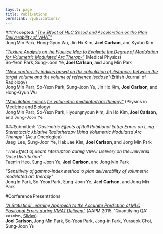 ```yaml
---
layout: page
title: Publications
permalink: /publications/
---
```


###Accepted:
<a href="http://www.ncbi.nlm.nih.gov/pubmed/25734490">*"The Effect of MLC Speed and Acceleration on the Plan Deliverability of VMAT"*</a><br>
Jong Min Park, Hong-Gyun Wu, Jin Ho Kim, **Joel Carlson**, and Kyubo Kim

<a href="http://scitation.aip.org/content/aapm/journal/medphys/41/11/10.1118/1.4897388">*"Texture Analysis on the Fluence Map to Evaluate the Degree of Modulation for Volumetric Modulated Arc Therapy"*</a> (Medical Physics)<br>
So-Yeon Park, Sung-Joon Ye, **Joel Carlson**, and Jong Min Park

<a href="http://www.ncbi.nlm.nih.gov/pubmed/25225915">*"New conformity indices based on the calculation of distances between the target volume and the volume of reference isodose"*</a>(British Journal of Radiology)<br>
Jong Min Park, So-Yeon Park, Sung-Joon Ye, Jin Ho Kim, **Joel Carlson**, and Hong-Gyun Wu

<a href="http://www.ncbi.nlm.nih.gov/pubmed/25383976">*"Modulation indices for volumetric modulated arc therapy"*</a> (Physics in Medicine and Biology)<br>
Jong Min Park, So-Yeon Park, Hyoungnyoun Kim, Jin Ho Kim, **Joel Carlson**, and Sung-Joon Ye

###Submitted:
*"Dosimetric Effects of Roll Rotational Setup Errors on Lung Stereotactic Ablative Radiotherapy Using Volumetric Modulated Arc Therapy"*  (Acta Oncologica)<br>
Jaegi Lee, Sung-Joon Ye, Hak Jae Kim, **Joel Carlson**, and Jong Min Park

*"The Effect of Beam Interruption during VMAT Delivery on the Delivered Dose Distribution"*<br>
Taemin Heo, Sung-Joon Ye, **Joel Carlson**, and Jong Min Park

*"Sensitivity of gamma-index method to plan deliverability of volumetric modulated arc therapy"*<br>
Jong In Park, So-Yeon Park, Sung-Joon Ye, **Joel Carlson**, and Jong Min Park

#Conference Presentations

<a href="http://www.ncbi.nlm.nih.gov/pubmed/26129042">*"A Statistical Learning Approach to the Accurate Prediction of MLC Positional Errors during VMAT Delivery"*</a> (AAPM 2015, "Quantifying QA" session, [Slides](https://www.slideshare.net/slideshow/embed_code/key/dkzHQwmlWf5ud0))<br>
**Joel Carlson**, Jong Min Park, So-Yeon Park, Jong-in Park, Yunseok Choi, Sung-Joon Ye
